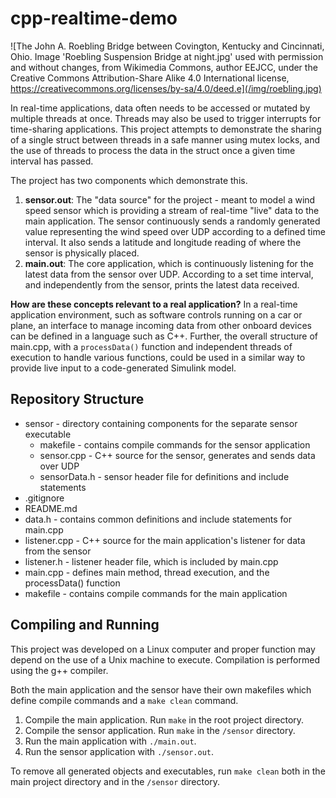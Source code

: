 # cpp-realtime-demo

![The John A. Roebling Bridge between Covington, Kentucky and Cincinnati, Ohio. Image 'Roebling Suspension Bridge at night.jpg' used with permission and without changes, from Wikimedia Commons, author EEJCC, under the Creative Commons Attribution-Share Alike 4.0 International license, https://creativecommons.org/licenses/by-sa/4.0/deed.e](/img/roebling.jpg)

In real-time applications, data often needs to be accessed or mutated by multiple threads at once. Threads may also be used to trigger interrupts for time-sharing applications. This project attempts to demonstrate the sharing of a single struct between threads in a safe manner using mutex locks, and the use of threads to process the data in the struct once a given time interval has passed.

The project has two components which demonstrate this.
1. **sensor.out**: The "data source" for the project - meant to model a wind speed sensor which is providing a stream of real-time "live" data to the main application. The sensor continuously sends a randomly generated value representing the wind speed over UDP according to a defined time interval. It also sends a latitude and longitude reading of where the sensor is physically placed.
2. **main.out**: The core application, which is continuously listening for the latest data from the sensor over UDP. According to a set time interval, and independently from the sensor, prints the latest data received.

**How are these concepts relevant to a real application?**
In a real-time application environment, such as software controls running on a car or plane, an interface to manage incoming data from other onboard devices can be defined in a language such as C++. Further, the overall structure of main.cpp, with a ```processData()``` function and independent threads of execution to handle various functions, could be used in a similar way to provide live input to a code-generated Simulink model.

## Repository Structure
* sensor - directory containing components for the separate sensor executable
    * makefile - contains compile commands for the sensor application
    * sensor.cpp - C++ source for the sensor, generates and sends data over UDP
    * sensorData.h - sensor header file for definitions and include statements
* .gitignore
* README.md
* data.h - contains common definitions and include statements for main.cpp
* listener.cpp - C++ source for the main application's listener for data from the sensor
* listener.h - listener header file, which is included by main.cpp
* main.cpp - defines main method, thread execution, and the processData() function
* makefile - contains compile commands for the main application

## Compiling and Running
This project was developed on a Linux computer and proper function may depend on the use of a Unix machine to execute. Compilation is performed using the g++ compiler.

Both the main application and the sensor have their own makefiles which define compile commands and a ```make clean``` command.

1. Compile the main application. Run ```make``` in the root project directory.
2. Compile the sensor application. Run ```make``` in the ```/sensor``` directory.
3. Run the main application with ```./main.out```.
4. Run the sensor application with ```./sensor.out```.

To remove all generated objects and executables, run ```make clean``` both in the main project directory and in the ```/sensor``` directory.